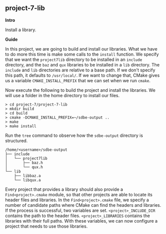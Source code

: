 project-7-lib
-------------

**Intro**

Install a library.

**Guide**

In this project, we are going to build and install our libraries. What we have to do more this time is make some calls to the `install` function. We specify that we want the `project7lib` directory to be installed in an `include` directory, and the `baz` and `qux` libraries to be installed in a `lib` directory. The `include` and `lib` directories are relative to a base path. If we don't specify this path, it defaults to `/usr/local/`. If we want to change that, CMake gives us a variable `CMAKE_INSTALL_PREFIX` that we can set when we run `cmake`.

Now execute the following to build the project and install the libraries. We will use a folder in the home directory to install our files.

```
> cd project-7/project-7-lib
> mkdir build
> cd build
> cmake -DCMAKE_INSTALL_PREFIX=~/sdbe-output ..
> make
> make install
```

Run the `tree` command to observe how the `sdbe-output` directory is structured.

```
/home/<username>/sdbe-output
├── include
│   └── project7lib
│       ├── baz.h
│       └── qux.h
└── lib
    ├── libbaz.a
    └── libqux.a
```

Every project that provides a library should also provide a `Find<project>.cmake` module, so that other projects are able to locate its header files and libraries. In the `Find<project>.cmake` file, we specify a number of candidate paths where CMake can find the headers and libraries. If the process is successful, two variables are set. `<project>_INCLUDE_DIR` contains the path to the header files. `<project>_LIBRARIES` contains the libraries with their full paths. With these variables, we can now configure a project that needs to use those libraries.
